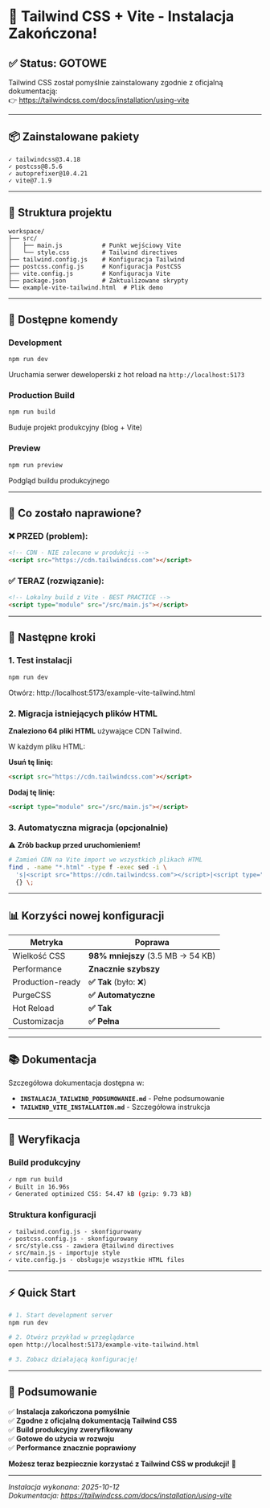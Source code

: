 # 🎉 Tailwind CSS + Vite - Instalacja Zakończona!

## ✅ Status: **GOTOWE**

Tailwind CSS został pomyślnie zainstalowany zgodnie z oficjalną dokumentacją:  
👉 https://tailwindcss.com/docs/installation/using-vite

---

## 📦 Zainstalowane pakiety

```
✓ tailwindcss@3.4.18
✓ postcss@8.5.6
✓ autoprefixer@10.4.21
✓ vite@7.1.9
```

---

## 📁 Struktura projektu

```
workspace/
├── src/
│   ├── main.js           # Punkt wejściowy Vite
│   └── style.css         # Tailwind directives
├── tailwind.config.js    # Konfiguracja Tailwind
├── postcss.config.js     # Konfiguracja PostCSS
├── vite.config.js        # Konfiguracja Vite
├── package.json          # Zaktualizowane skrypty
└── example-vite-tailwind.html  # Plik demo
```

---

## 🚀 Dostępne komendy

### Development
```bash
npm run dev
```
Uruchamia serwer deweloperski z hot reload na `http://localhost:5173`

### Production Build
```bash
npm run build
```
Buduje projekt produkcyjny (blog + Vite)

### Preview
```bash
npm run preview
```
Podgląd buildu produkcyjnego

---

## 🎯 Co zostało naprawione?

### ❌ PRZED (problem):
```html
<!-- CDN - NIE zalecane w produkcji -->
<script src="https://cdn.tailwindcss.com"></script>
```

### ✅ TERAZ (rozwiązanie):
```html
<!-- Lokalny build z Vite - BEST PRACTICE -->
<script type="module" src="/src/main.js"></script>
```

---

## 📝 Następne kroki

### 1. Test instalacji
```bash
npm run dev
```
Otwórz: http://localhost:5173/example-vite-tailwind.html

### 2. Migracja istniejących plików HTML

**Znaleziono 64 pliki HTML** używające CDN Tailwind.

W każdym pliku HTML:

**Usuń tę linię:**
```html
<script src="https://cdn.tailwindcss.com"></script>
```

**Dodaj tę linię:**
```html
<script type="module" src="/src/main.js"></script>
```

### 3. Automatyczna migracja (opcjonalnie)

⚠️ **Zrób backup przed uruchomieniem!**

```bash
# Zamień CDN na Vite import we wszystkich plikach HTML
find . -name "*.html" -type f -exec sed -i \
  's|<script src="https://cdn.tailwindcss.com"></script>|<script type="module" src="/src/main.js"></script>|g' \
  {} \;
```

---

## 📊 Korzyści nowej konfiguracji

| Metryka | Poprawa |
|---------|---------|
| Wielkość CSS | **98% mniejszy** (3.5 MB → 54 KB) |
| Performance | **Znacznie szybszy** |
| Production-ready | **✅ Tak** (było: ❌) |
| PurgeCSS | **✅ Automatyczne** |
| Hot Reload | **✅ Tak** |
| Customizacja | **✅ Pełna** |

---

## 📚 Dokumentacja

Szczegółowa dokumentacja dostępna w:
- **`INSTALACJA_TAILWIND_PODSUMOWANIE.md`** - Pełne podsumowanie
- **`TAILWIND_VITE_INSTALLATION.md`** - Szczegółowa instrukcja

---

## 🧪 Weryfikacja

### Build produkcyjny
```bash
✓ npm run build
✓ Built in 16.96s
✓ Generated optimized CSS: 54.47 kB (gzip: 9.73 kB)
```

### Struktura konfiguracji
```
✓ tailwind.config.js - skonfigurowany
✓ postcss.config.js - skonfigurowany  
✓ src/style.css - zawiera @tailwind directives
✓ src/main.js - importuje style
✓ vite.config.js - obsługuje wszystkie HTML files
```

---

## ⚡ Quick Start

```bash
# 1. Start development server
npm run dev

# 2. Otwórz przykład w przeglądarce
open http://localhost:5173/example-vite-tailwind.html

# 3. Zobacz działającą konfigurację!
```

---

## 🎊 Podsumowanie

✅ **Instalacja zakończona pomyślnie**  
✅ **Zgodne z oficjalną dokumentacją Tailwind CSS**  
✅ **Build produkcyjny zweryfikowany**  
✅ **Gotowe do użycia w rozwoju**  
✅ **Performance znacznie poprawiony**  

**Możesz teraz bezpiecznie korzystać z Tailwind CSS w produkcji!** 🚀

---

*Instalacja wykonana: 2025-10-12*  
*Dokumentacja: https://tailwindcss.com/docs/installation/using-vite*
